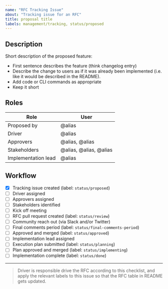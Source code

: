 ```yaml
---
name: "RFC Tracking Issue"
about: "Tracking issue for an RFC"
title: proposal title
labels: management/tracking, status/proposed
---
```


## Description

Short description of the proposed feature:
* First sentence describes the feature (think changelog entry)
* Describe the change to users as if it was already been implemented (i.e. like it would be described in the README).
* Add code or CLI commands as appropriate
* Keep it short

## Roles

| Role                | User
|---------------------|------------------------------
| Proposed by         | @alias
| Driver              | @alias
| Approvers           | @alias, @alias
| Stakeholders        | @alias, @alias, @alias
| Implementation lead | @alias

## Workflow

- [x] Tracking issue created (label: `status/proposed`)
- [ ] Driver assigned
- [ ] Approvers assigned
- [ ] Stakeholders identified
- [ ] Kick off meeting
- [ ] RFC pull request created (label: `status/review`)
- [ ] Community reach out (via Slack and/or Twitter)
- [ ] Final comments period (label: `status/final-comments-period`)
- [ ] Approved and merged (label: `status/approved`)
- [ ] Implementation lead assigned
- [ ] Execution plan submitted (label: `status/planning`)
- [ ] Plan approved and merged (label: `status/implementing`)
- [ ] Implementation complete (label: `status/done`)

---

> Driver is responsible drive the RFC according to this checklist, and apply the
relevant labels to this issue so that the RFC table in README gets updated.

